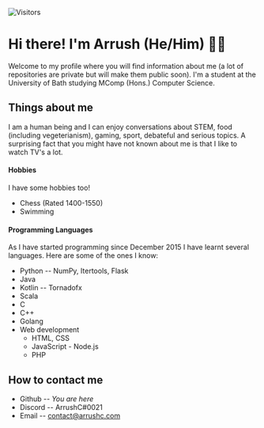 <!-- **ArrushC/ArrushC** is a ✨ _special_ ✨ repository because its `README.md` (this file) appears on your GitHub profile.-->
![Visitors](https://visitor-badge.glitch.me/badge?page_id=page.id)

# Hi there! I'm Arrush (He/Him) 👨‍💻

Welcome to my profile where you will find information about me (a lot of repositories are private but will make them public soon). I'm a student at the University of Bath studying MComp (Hons.) Computer Science.

<!--
I'm a Computer Science student that has endless passion and enthusiasm ever since I was introduced to the subject. This has motivated me to do everything I can possibly do to gain an in-depth knowledge about it. I have finished GCE Advanced Level qualifications (known as A-Levels) in May 2021 for Computer Science, Mathematics and Physics.

I learn and study unfamiliar topics usually within the scope of either Physics, Mathematics or Computer Science and Engineering
-->

## Things about me

I am a human being and I can enjoy conversations about STEM, food (including vegeterianism), gaming, sport, debateful and serious topics. A surprising fact that you might have not known about me is that I like to watch TV's a lot.

#### Hobbies
I have some hobbies too!
- Chess (Rated 1400-1550)
- Swimming

#### Programming Languages
As I have started programming since December 2015 I have learnt several languages. Here are some of the ones I know:
- Python -- NumPy, Itertools, Flask
- Java
- Kotlin -- Tornadofx
- Scala
- C
- C++
- Golang
- Web development
  - HTML, CSS
  - JavaScript - Node.js
  - PHP

## How to contact me
- Github -- *You are here*
- Discord -- ArrushC#0021
- Email -- contact@arrushc.com
